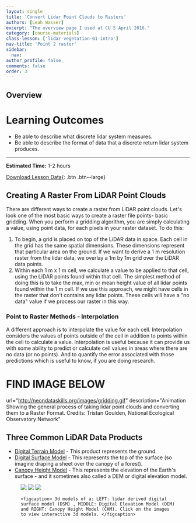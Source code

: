 ```yaml
---
layout: single
title: 'Convert Lidar Point Clouds to Rasters'
authors: [Leah Wasser]
excerpt: "The overview page I used at CU 5 April 2016."
category: [course-materials]
class-lesson: ['lidar-vegetation-01-intro']
nav-title: 'Point 2 raster'
sidebar:
  nav:
author_profile: false
comments: false
order: 3
---
```


## Overview

<div class='notice--success' markdown="1">

# Learning Outcomes

* Be able to describe what discrete lidar system measures.
* Be able to describe the format of data that a discrete return lidar system produces.

****

**Estimated Time:** 1-2 hours

[Download Lesson Data](#){: .btn .btn--large}
</div>


## Creating A Raster From LiDAR Point Clouds
There are different ways to create a raster from LiDAR point clouds. Let's look one of the most basic ways to create a raster file points- basic gridding. When you perform a gridding algorithm, you are simply calculating a value, using point data, for each pixels in your raster dataset. To do this:

1. To begin, a grid is placed on top of the LiDAR data in space. Each cell in the grid has the same spatial dimensions. These dimensions represent that particular area on the ground. If we want to derive a 1 m resolution raster from the lidar data, we overlay a 1m by 1m grid over the LiDAR data points.
2. Within each 1 m x 1 m cell, we calculate a value to be applied to that cell, using the LiDAR points found within that cell. The simplest method of doing this is to take the max, min or mean height value of all lidar points found within the 1 m cell. If we use this approach, we might have cells in the raster that don't contains any lidar points. These cells will have a "no data" value if we process our raster in this way.

### Point to Raster Methods - Interpolation
A different approach is to interpolate the value for each cell. Interpolation considers the values of points outside of the cell in addition to points within the cell to calculate a value. Interpolation is useful because it can provide us with some ability to predict or calculate cell values in areas where there are no data (or no points). And to quantify the error associated with those predictions which is useful to know, if you are doing research.

# FIND IMAGE BELOW
 url="http://neondataskills.org/images/gridding.gif" description="Animation Showing the general process of taking lidar point clouds and converting them to a Raster Format. Credits: Tristan Goulden, National Ecological Observatory Network"


## Three Common LiDAR Data Products
- [Digital Terrain Model](http://neonhighered.org/3dRasterLidar/DTM.html) - This product represents the ground.
- [Digital Surface Model](http://neonhighered.org/3dRasterLidar/DSM.html) - This represents the top of the surface (so imagine draping a sheet over the canopy of a forest).
- [Canopy Height Model](http://neonhighered.org/3dRasterLidar/CHM.html) - This represents the elevation of the Earth's surface - and it sometimes also called a DEM or digital elevation model.

<figure class="third">
    <a href="http://neonhighered.org/3d/SJER_DSM_3d.html"><img src="{{ site.baseurl }}/images/course-materials/lidar/dsm.png"></a>
    <a href="http://neonhighered.org/3d/SJER_DTM_3d.html"><img src="{{ site.baseurl }}/images/course-materials/lidar/dem.png"></a>
    <a href="http://neonhighered.org/3d/SJER_CHM_3d.html" target="_blank"><img src="{{ site.baseurl }}/images/course-materials/lidar/chm.png"></a>

    <figcaption> 3d models of a: LEFT: lidar derived digital surface model (DSM) , MIDDLE: Digital Elevation Model (DEM) and RIGHT: Canopy Height Model (CHM). Click on the images to view interactive 3d models. </figcaption>
</figure>
